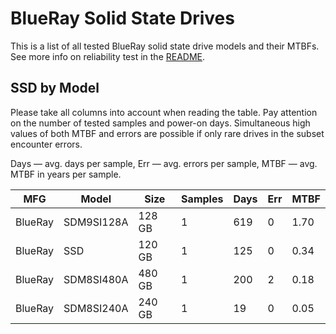BlueRay Solid State Drives
==========================

This is a list of all tested BlueRay solid state drive models and their MTBFs. See
more info on reliability test in the [README](https://github.com/linuxhw/SMART).

SSD by Model
------------

Please take all columns into account when reading the table. Pay attention on the
number of tested samples and power-on days. Simultaneous high values of both MTBF
and errors are possible if only rare drives in the subset encounter errors.

Days — avg. days per sample,
Err  — avg. errors per sample,
MTBF — avg. MTBF in years per sample.

| MFG       | Model              | Size   | Samples | Days  | Err   | MTBF |
|-----------|--------------------|--------|---------|-------|-------|------|
| BlueRay   | SDM9SI128A         | 128 GB | 1       | 619   | 0     | 1.70   |
| BlueRay   | SSD                | 120 GB | 1       | 125   | 0     | 0.34   |
| BlueRay   | SDM8SI480A         | 480 GB | 1       | 200   | 2     | 0.18   |
| BlueRay   | SDM8SI240A         | 240 GB | 1       | 19    | 0     | 0.05   |
